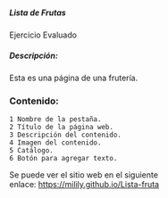 
##### Lista de Frutas

Ejercicio Evaluado

##### Descripción:

Esta es una página de una frutería.

### Contenido:

    1 Nombre de la pestaña.
    2 Título de la página web.
    3 Descripción del contenido.
    4 Imagen del contenido.
    5 Catálogo.
    6 Botón para agregar texto.

Se puede ver el sitio web en el siguiente enlace: https://milily.github.io/Lista-fruta




